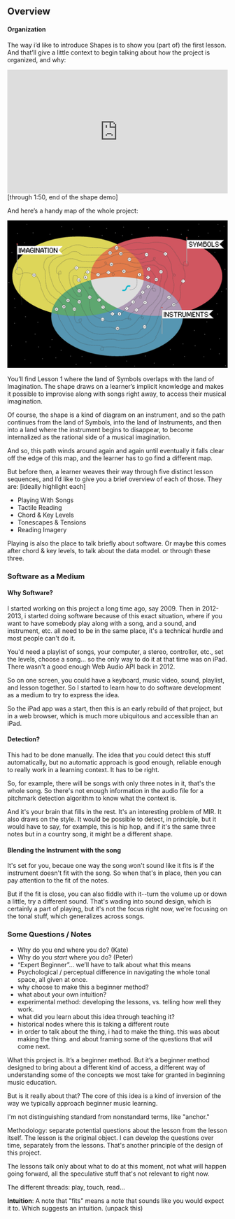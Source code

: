 ## Overview



#### Organization

The way i’d like to introduce Shapes is to show you (part of) the first lesson. And that’ll give a little context to begin talking about how the project is organized, and why:

<style>
.embed-container {
    position: relative;
    padding-bottom: 56.25%;
    height: 0;
    overflow: hidden;
    max-width: 100%;
  }
  iframe{
    position: absolute;
    top: 0;
    left: 0;
    width: 100%;
    height: 100%;
  }
</style>
<div class='embed-container'>
  <iframe src='https://www.youtube.com/embed/J1Ks_ve2h1I?rel=0' frameborder='0' allowfullscreen></iframe>
</div>
[through 1:50, end of the shape demo]



And here’s a handy map of the whole project:

![map](../map/map.png)



You’ll find Lesson 1 where the land of Symbols overlaps with the land of Imagination. The shape draws on a learner’s implicit knowledge and makes it possible to improvise along with songs right away, to access their musical imagination.

Of course, the shape is a kind of diagram on an instrument, and so the path continues from the land of Symbols, into the land of Instruments, and then into a land where the instrument begins to disappear, to become internalized as the rational side of a musical imagination.

And so, this path winds around again and again until eventually it falls clear off the edge of this map, and the learner has to go find a different map.

But before then, a learner weaves their way through five distinct lesson sequences, and I’d like to give you a brief overview of each of those. They are: [ideally highlight each]

- Playing With Songs
- Tactile Reading
- Chord & Key Levels
- Tonescapes & Tensions
- Reading Imagery





Playing is also the place to talk briefly about software. Or maybe this comes after chord & key levels, to talk about the data model. or through these three.







### Software as a Medium

####  Why Software?

 I started working on this project a long time ago, say 2009. Then in 2012-2013, i started doing software because of this exact situation, where if you want to have somebody play along with a song, and a sound, and instrument, etc. all need to be in the same place, it's a technical hurdle and most people can't do it.

You'd need a playlist of songs, your computer, a stereo, controller, etc., set the levels, choose a song... so the only way to do it at that time was on iPad. There wasn't a good enough Web Audio API back in 2012.

So on one screen, you could have a keyboard, music video, sound, playlist, and lesson together. So I started to learn how to do software development as a medium to try to express the idea.

So the iPad app was a start, then this is an early rebuild of that project, but in a web browser, which is much more ubiquitous and accessible than an iPad.



####  Detection?

This had to be done manually. The idea that you could detect this stuff automatically, but no automatic approach is good enough, reliable enough to really work in a learning context. It has to be right. 

So, for example, there will be songs with only three notes in it, that's the whole song. So there's not enough information in the audio file for a pitchmark detection algorithm to know what the context is.

And it's your brain that fills in the rest. It's an interesting problem of MIR. It also draws on the style. It would be possible to detect, in principle, but it would have to say, for example, this is hip hop, and if it's the same three notes but in a country song, it might be a different shape.



####  Blending the Instrument with the song

It's set for you, becaue one way the song won't sound like it fits is if the instrument doesn't fit with the song. So when that's in place, then you can pay attention to the fit of the notes.

But if the fit is close, you can also fiddle with it--turn the volume up or down a little, try a different sound. That's wading into sound design, which is certainly a part of playing, but it's not the focus right now, we're focusing on the tonal stuff, which generalizes across songs.



### Some Questions / Notes

- Why do you end where you do? (Kate)
- Why do you *start* where you do? (Peter)
- “Expert Beginner”... we’ll have to talk about what this means
- Psychological / perceptual difference in navigating the whole tonal space, all given at once.
- why choose to make this a beginner method?
- what about your own intuition?
- experimental method: developing the lessons, vs. telling how well they work.
- what did you learn about this idea through teaching it?
- historical nodes where this is taking a different route
- in order to talk about the thing, i had to make the thing. this was about making the thing. and about framing some of the questions that will come next.



What this project is. It’s a beginner method. But it’s a beginner method designed to bring about a different kind of access, a different way of understanding some of the concepts we most take for granted in beginning music education.

But is it really about that? The core of this idea is a kind of inversion of the way we typically approach beginner music learning. 



I'm not distinguishing standard from nonstandard terms, like "anchor."

Methodology: separate potential questions about the lesson from the lesson itself. The lesson is the original object. I can develop the questions over time, separately from the lessons. That's another principle of the design of this project.

The lessons talk only about what to do at this moment, not what will happen going forward, all the speculative stuff that's not relevant to right now.

The different threads: play, touch, read...



**Intuition**: A note that "fits" means a note that sounds like you would expect it to. Which suggests an intuition. (unpack this) 